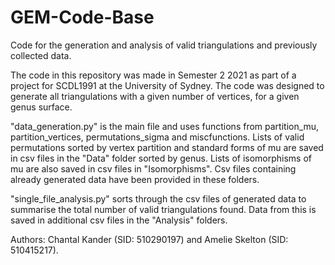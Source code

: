 # GEM-Code-Base
Code for the generation and analysis of valid triangulations and previously collected data.

The code in this repository was made in Semester 2 2021 as part of a project for SCDL1991 at 
the University of Sydney. The code was designed to generate all triangulations with a given
number of vertices, for a given genus surface. 

"data_generation.py" is the main file and uses functions from partition_mu, partition_vertices,
permutations_sigma and miscfunctions. Lists of valid permutations sorted by vertex partition
and standard forms of mu are saved in csv files in the "Data" folder sorted by genus. Lists of 
isomorphisms of mu are also saved in csv files in "Isomorphisms". Csv files containing already 
generated data have been provided in these folders.

"single_file_analysis.py" sorts through the csv files of generated data to summarise the total
number of valid triangulations found. Data from this is saved in additional csv files in the 
"Analysis" folders.

Authors: Chantal Kander (SID: 510290197) and Amelie Skelton (SID: 510415217).
